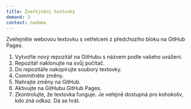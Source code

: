 ```yaml
---
title: Zveřejnění textovky
demand: 3
context: nadoma
---
```


Zveřejněte webovou textovku s vetřelcem z předchozího bloku na GitHub Pages.

1. Vytvořte nový repozitář na GitHubu s názvem podle vašeho uvážení.
1. Repozitář naklonujte na svůj počítač.
1. Do repozitáře nakopírujte soubory textovky.
1. Commitněte změny.
1. Nahrajte změny na GitHub.
1. Aktivujte na GitHubu GitHub Pages.
1. Zkontrolujte, že textovka funguje. Je veřejně dostupná pro kohokoliv, kdo zná odkaz. Dá se hrát.

